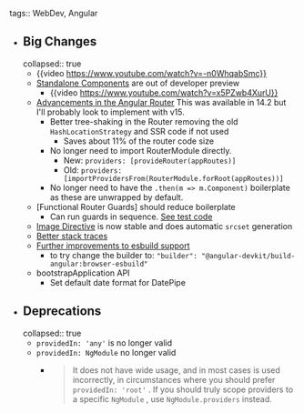 tags:: WebDev, Angular

- ## Big Changes
  collapsed:: true
	- {{video https://www.youtube.com/watch?v=-n0WhqabSmc}}
	- [Standalone Components](https://angular.io/guide/standalone-components) are out of developer preview
		- {{video https://www.youtube.com/watch?v=x5PZwb4XurU}}
	- [Advancements in the Angular Router]([https://blog.angular.io/advancements-in-the-angular-router-5d69ec4c032](https://blog.angular.io/angular-v15-is-now-available-df7be7f2f4c8#ecb8)) This was available in 14.2 but I'll probably look to implement with v15.
		- Better tree-shaking in the Router removing the old `HashLocationStrategy` and SSR code if not used
			- Saves about 11% of the router code size
		- No longer need to import RouterModule directly.
			- New: `providers: [provideRouter(appRoutes)]`
			- Old: `providers: [importProvidersFrom(RouterModule.forRoot(appRoutes))]`
		- No longer need to have the `.then(m => m.Component)` boilerplate as these are unwrapped by default.
	- [Functional Router Guards] should reduce boilerplate
		- Can run guards in sequence. [See test code](https://github.com/angular/angular/blob/8546b17adec01de69bf314a959ef2d12f6638eb9/packages/router/test/integration.spec.ts#L5157-L5194)
	- [Image Directive](https://developer.chrome.com/blog/angular-image-directive/) is now stable and does automatic `srcset` generation
	- [Better stack traces](https://developer.chrome.com/blog/devtools-modern-web-debugging/)
	- [Further improvements to esbuild support](https://esbuild.github.io/)
		- to try change the builder to: `"builder": "@angular-devkit/build-angular:browser-esbuild"`
	- bootstrapApplication API
		- Set default date format for DatePipe
- ## Deprecations
  collapsed:: true
	- `providedIn: 'any'` is no longer valid
	- `providedIn: NgModule` no longer valid
		- > It does not have wide usage, and in most cases is used incorrectly, in circumstances where you should prefer  `providedIn: 'root'` . If you should truly scope providers to a specific  `NgModule` , use  `NgModule.providers`  instead.